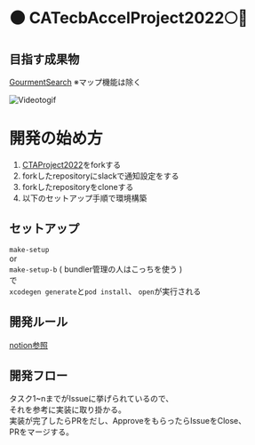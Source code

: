 # 🌑 CATecbAccelProject2022🌕🐇
## 目指す成果物
[GourmentSearch](https://github.com/sosuiiii/GourmentSearch)
※マップ機能は除く  

![Videotogif](https://user-images.githubusercontent.com/41160560/111022384-ca692480-8415-11eb-82ab-6dc65c13a768.gif)

# 開発の始め方
1. [CTAProject2022](https://github.com/sosuiiii/CTAProject2022)をforkする
2. forkしたrepositoryにslackで通知設定をする
3. forkしたrepositoryをcloneする
4. 以下のセットアップ手順で環境構築

## セットアップ
`make-setup`  
or  
`make-setup-b` ( bundler管理の人はこっちを使う )  
で  
`xcodegen generate`と`pod install`、 `open`が実行される  
## 開発ルール
[notion参照](https://www.notion.so/Accel-ecec9a6125734c7aa2705515df463474)
## 開発フロー
タスク1~nまでがIssueに挙げられているので、  
それを参考に実装に取り掛かる。  
実装が完了したらPRをだし、ApproveをもらったらIssueをClose、  
PRをマージする。  
